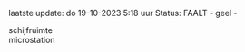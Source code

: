 laatste update: 
do 19-10-2023  5:18   uur 
Status: FAALT - geel - 
<div class="service R">schijfruimte</div><div class="service R">microstation</div>